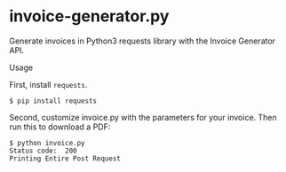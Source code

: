 # invoice-generator.py
Generate invoices in Python3 requests library with the Invoice Generator API.

Usage

First, install ```requests```.

```$ pip install requests```

Second, customize invoice.py with the parameters for your invoice. Then run this to download a PDF:

``` 
$ python invoice.py
Status code:  200
Printing Entire Post Request

```

